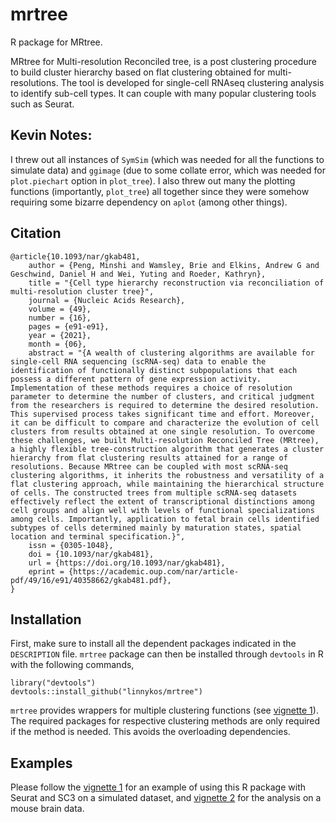 # mrtree 

R package for MRtree.

MRtree for Multi-resolution Reconciled tree, is a post clustering procedure to build cluster hierarchy based on flat clustering obtained for multi-resolutions. The tool is developed for single-cell RNAseq clustering analysis to identify sub-cell types. It can couple with many popular clustering tools such as Seurat. 

## Kevin Notes:

I threw out all instances of `SymSim` (which was needed for all the functions to simulate data) and `ggimage` (due to some collate error, which was needed for `plot.piechart` option in `plot_tree`).
I also threw out many the plotting functions (importantly, `plot_tree`) all together since they were somehow requiring some bizarre dependency on `aplot` (among other things).

## Citation

```
@article{10.1093/nar/gkab481,
    author = {Peng, Minshi and Wamsley, Brie and Elkins, Andrew G and Geschwind, Daniel H and Wei, Yuting and Roeder, Kathryn},
    title = "{Cell type hierarchy reconstruction via reconciliation of multi-resolution cluster tree}",
    journal = {Nucleic Acids Research},
    volume = {49},
    number = {16},
    pages = {e91-e91},
    year = {2021},
    month = {06},
    abstract = "{A wealth of clustering algorithms are available for single-cell RNA sequencing (scRNA-seq) data to enable the identification of functionally distinct subpopulations that each possess a different pattern of gene expression activity. Implementation of these methods requires a choice of resolution parameter to determine the number of clusters, and critical judgment from the researchers is required to determine the desired resolution. This supervised process takes significant time and effort. Moreover, it can be difficult to compare and characterize the evolution of cell clusters from results obtained at one single resolution. To overcome these challenges, we built Multi-resolution Reconciled Tree (MRtree), a highly flexible tree-construction algorithm that generates a cluster hierarchy from flat clustering results attained for a range of resolutions. Because MRtree can be coupled with most scRNA-seq clustering algorithms, it inherits the robustness and versatility of a flat clustering approach, while maintaining the hierarchical structure of cells. The constructed trees from multiple scRNA-seq datasets effectively reflect the extent of transcriptional distinctions among cell groups and align well with levels of functional specializations among cells. Importantly, application to fetal brain cells identified subtypes of cells determined mainly by maturation states, spatial location and terminal specification.}",
    issn = {0305-1048},
    doi = {10.1093/nar/gkab481},
    url = {https://doi.org/10.1093/nar/gkab481},
    eprint = {https://academic.oup.com/nar/article-pdf/49/16/e91/40358662/gkab481.pdf},
}
```


## Installation
First, make sure to install all the dependent packages indicated in the `DESCRIPTION` file.
`mrtree` package can then be installed through `devtools` in R with the following commands,
```{r}
library("devtools")
devtools::install_github("linnykos/mrtree")
```

`mrtree` provides wrappers for multiple clustering functions (see [vignette 1](https://htmlpreview.github.io/?https://github.com/pengminshi/MRtree/blob/master/vignettes/MRtree-tutorial.html)). The required packages for respective clustering methods are only required if the method is needed. This avoids the overloading dependencies.

## Examples
Please follow the [vignette 1](https://htmlpreview.github.io/?https://github.com/pengminshi/MRtree/blob/master/vignettes/MRtree-tutorial.html) for an example of using this R package with Seurat and SC3 on a simulated dataset, and [vignette 2](https://htmlpreview.github.io/?https://github.com/pengminshi/MRtree/blob/master/vignettes/zeisel_example.html) for the analysis on a mouse brain data.
